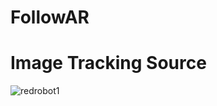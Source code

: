 # FollowAR

# Image Tracking Source

![redrobot1](https://user-images.githubusercontent.com/26598708/141648599-f6f8103d-f3f3-4abd-8955-bd386a6a23ee.png)
